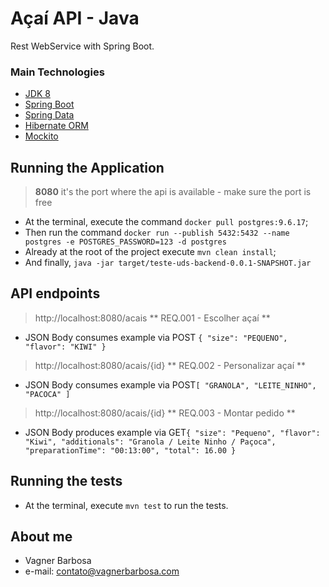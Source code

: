 # Açaí API - Java

Rest WebService with Spring Boot.

### Main Technologies

- [JDK 8](https://www.oracle.com/technetwork/java/javase/14u-relnotes-6361871.html)
- [Spring Boot](https://spring.io/projects/spring-boot)
- [Spring Data](https://spring.io/projects/spring-data)
- [Hibernate ORM](https://hibernate.org/orm/)
- [Mockito](https://site.mockito.org/)

## Running the Application

> **8080** it's the port where the api is available - make sure the port is free

- At the terminal, execute the command `docker pull postgres:9.6.17`;
- Then run the command `docker run --publish 5432:5432 --name postgres -e POSTGRES_PASSWORD=123 -d postgres`
- Already at the root of the project execute `mvn clean install`;
- And finally, `java -jar target/teste-uds-backend-0.0.1-SNAPSHOT.jar`

## API endpoints

> http://localhost:8080/acais ** REQ.001 - Escolher açaí **
- JSON Body consumes example via POST `{ "size": "PEQUENO", "flavor": "KIWI" }`

> http://localhost:8080/acais/{id} ** REQ.002 - Personalizar açaí **
- JSON Body consumes example via POST`[ "GRANOLA", "LEITE_NINHO", "PACOCA" ]`

> http://localhost:8080/acais/{id} ** REQ.003 - Montar pedido **
- JSON Body produces example via GET`{ "size": "Pequeno", "flavor": "Kiwi", "additionals": "Granola / Leite Ninho / Paçoca", "preparationTime": "00:13:00", "total": 16.00 }`
## Running the tests

- At the terminal, execute `mvn test` to run the tests.

## About me
- Vagner Barbosa
- e-mail: contato@vagnerbarbosa.com







